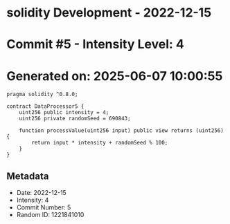 ﻿# solidity Development - 2022-12-15
# Commit #5 - Intensity Level: 4
# Generated on: 2025-06-07 10:00:55
```solidity
pragma solidity ^0.8.0;

contract DataProcessor5 {
    uint256 public intensity = 4;
    uint256 private randomSeed = 690843;

    function processValue(uint256 input) public view returns (uint256) {
        return input * intensity + randomSeed % 100;
    }
}
```
## Metadata
- Date: 2022-12-15
- Intensity: 4
- Commit Number: 5
- Random ID: 1221841010
